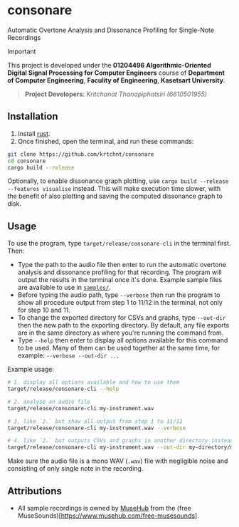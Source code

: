 # consonare

Automatic Overtone Analysis and Dissonance Profiling for Single-Note Recordings

> [!IMPORTANT]
> This project is developed under the **01204496 Algorithmic-Oriented Digital Signal
  Processing for Computer Engineers** course of **Department of Computer Engineering**,
  **Faculity of Engineering**, **Kasetsart University**.

> **Project Developers**: *Kritchanat Thanapiphatsiri (6610501955)*

## Installation
1. Install [rust](https://www.rust-lang.org/tools/install).
2. Once finished, open the terminal, and run these commands:
```sh
git clone https://github.com/krtchnt/consonare
cd consonare
cargo build --release
```
Optionally, to enable dissonance graph plotting, use
`cargo build --release --features visualise` instead. This will make execution time
slower, with the benefit of also plotting and saving the computed dissonance graph to
disk.

## Usage
To use the program, type `target/release/consonare-cli` in the terminal first. Then:
- Type the path to the audio file then enter to run the automatic overtone analysis and
  dissonance profiling for that recording. The program will output the results in the
  terminal once it's done. Example sample files are available to use in
  [`samples/`](./samples).
- Before typing the audio path, type `--verbose` then run the program to show all
  procedure output from step 1 to 11/12 in the terminal, not only for step 10 and 11.
- To change the exported directory for CSVs and graphs, type `--out-dir` then the new path
  to the exporting directory. By default, any file exports are in the same directory as
  where you're running the command from.
- Type `--help` then enter to display all options available for this command to be used.
  Many of them can be used together at the same time, for example:
  `--verbose --out-dir ...`

Example usage:
```sh
# 1. display all options available and how to use them
target/release/consonare-cli --help

# 2. analyse an audio file
target/release/consonare-cli my-instrument.wav

# 3. like `2.` but show all output from step 1 to 11/12
target/release/consonare-cli my-instrument.wav --verbose

# 4. like `2.` but outputs CSVs and graphs in another directory instead of the current
target/release/consonare-cli my-instrument.wav --out-dir my-directory/my-sub-directory
```

Make sure the audio file is a mono WAV (`.wav`) file with negligible noise and consisting
of only single note in the recording.

## Attributions
- All sample recordings is owned by [MuseHub](https://www.musehub.com) from the
  (free MuseSounds)[https://www.musehub.com/free-musesounds].

